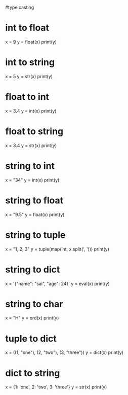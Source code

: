 #type casting
# int to float
x = 9
y = float(x)
print(y)  
# int to string
x = 5
y = str(x)
print(y)  
# float to int
x = 3.4
y = int(x)
print(y)  
# float to string
x = 3.4
y = str(x)
print(y)  
# string to int
x = "34"
y = int(x)
print(y)  
# string to float
x = "9.5"
y = float(x)
print(y)  
# string to tuple
x = "1, 2, 3"
y = tuple(map(int, x.split(', ')))
print(y)  
# string to dict
x = '{"name": "sai", "age": 24}'
y = eval(x)
print(y)  
# string to char
x = "H"
y = ord(x)
print(y) 
# tuple to dict
x = ((1, "one"), (2, "two"), (3, "three"))
y = dict(x)
print(y) 
# dict to string
x = {1: 'one', 2: 'two', 3: 'three'}
y = str(x)
print(y)
